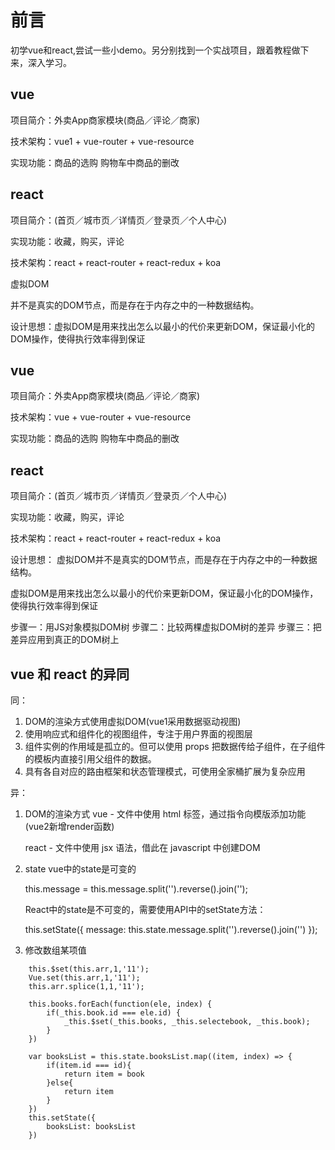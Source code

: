# 前言
初学vue和react,尝试一些小demo。另分别找到一个实战项目，跟着教程做下来，深入学习。

## vue
项目简介：外卖App商家模块(商品／评论／商家)

技术架构：vue1 + vue-router + vue-resource

实现功能：商品的选购 购物车中商品的删改

## react
项目简介：(首页／城市页／详情页／登录页／个人中心)

实现功能：收藏，购买，评论

技术架构：react + react-router + react-redux + koa

虚拟DOM

并不是真实的DOM节点，而是存在于内存之中的一种数据结构。

设计思想：虚拟DOM是用来找出怎么以最小的代价来更新DOM，保证最小化的DOM操作，使得执行效率得到保证
## vue  
项目简介：外卖App商家模块(商品／评论／商家)  

技术架构：vue + vue-router + vue-resource  

实现功能：商品的选购 购物车中商品的删改  
## react  
项目简介：(首页／城市页／详情页／登录页／个人中心)  

实现功能：收藏，购买，评论  

技术架构：react + react-router + react-redux + koa

设计思想：
虚拟DOM并不是真实的DOM节点，而是存在于内存之中的一种数据结构。  

虚拟DOM是用来找出怎么以最小的代价来更新DOM，保证最小化的DOM操作，使得执行效率得到保证  


步骤一：用JS对象模拟DOM树
步骤二：比较两棵虚拟DOM树的差异
步骤三：把差异应用到真正的DOM树上


## vue 和 react 的异同
同：
1. DOM的渲染方式使用虚拟DOM(vue1采用数据驱动视图)
2. 使用响应式和组件化的视图组件，专注于用户界面的视图层
3. 组件实例的作用域是孤立的。但可以使用 props 把数据传给子组件，在子组件的模板内直接引用父组件的数据。
4. 具有各自对应的路由框架和状态管理模式，可使用全家桶扩展为复杂应用

异：
1. DOM的渲染方式
	vue - 文件中使用 html 标签，通过指令向模版添加功能(vue2新增render函数)

	react - 文件中使用 jsx 语法，借此在 javascript 中创建DOM

2. state
	vue中的state是可变的

	this.message = this.message.split('').reverse().join('');

	React中的state是不可变的，需要使用API中的setState方法：

	this.setState({ message: this.state.message.split('').reverse().join('') });

3. 修改数组某项值
```
	this.$set(this.arr,1,'11');
	Vue.set(this.arr,1,'11');
	this.arr.splice(1,1,'11');

	this.books.forEach(function(ele, index) {
		if(_this.book.id === ele.id) {
			_this.$set(_this.books, _this.selectebook, _this.book);
		}
	})
							
	var booksList = this.state.booksList.map((item, index) => {
		if(item.id === id){
			return item = book
		}else{
			return item
		}
	})
	this.setState({
		booksList: booksList
	})
```
